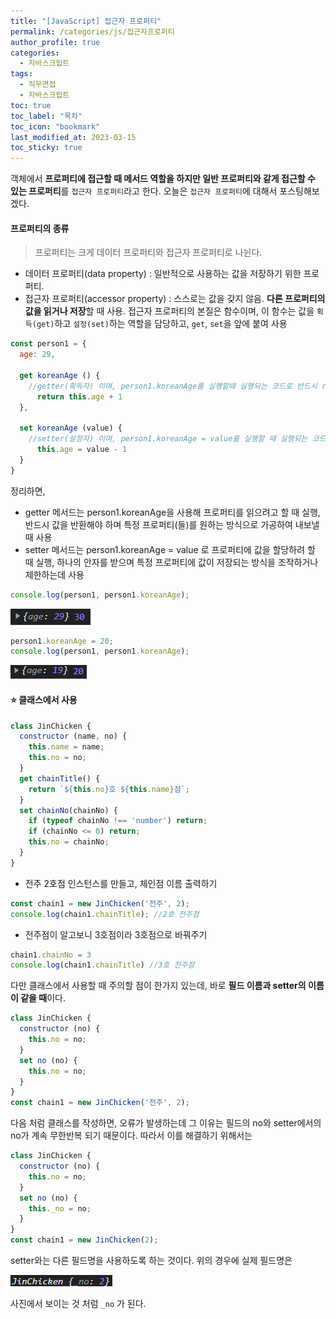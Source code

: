 ```yaml
---
title: "[JavaScript] 접근자 프로퍼티"
permalink: /categories/js/접근자프로퍼티
author_profile: true
categories:
  - 자바스크립트
tags:
  - 직무면접
  - 자바스크립트
toc: true
toc_label: "목차"
toc_icon: "bookmark"
last_modified_at: 2023-03-15
toc_sticky: true
---
```


 객체에서 **프로퍼티에 접근할 때 메서드 역할을 하지만 일반 프로퍼티와 같게 접근할 수 있는 프로퍼티**를 `접근자 프로퍼티`라고 한다. 오늘은 `접근자 프로퍼티`에 대해서 포스팅해보겠다. 

#### 프로퍼티의 종류

> 프로퍼티는 크게 데이터 프로퍼티와 접근자 프로퍼티로 나뉜다.

- 데이터 프로퍼티(data property) : 일반적으로 사용하는 값을 저장하기 위한 프로퍼티. 
- 접근자 프로퍼티(accessor property) : 스스로는 값을 갖지 않음. **다른 프로퍼티의 값을 읽거나 저장**할 때 사용. 접근자 프로퍼티의 본질은 함수이며, 이 함수는 값을 `획득(get)`하고 `설정(set)`하는 역할을 담당하고, `get`, `set`을 앞에 붙여 사용

```js
const person1 = {
  age: 29,

  get koreanAge () {
    //getter(획득자) 이며, person1.koreanAge를 실행할때 실행되는 코드로 반드시 return 값이 존재
      return this.age + 1
  },

  set koreanAge (value) {
    //setter(설정자) 이며, person1.koreanAge = value를 실행할 때 실행되는 코드
      this.age = value - 1
  }
}
```

정리하면,

- getter 메서드는 person1.koreanAge을 사용해 프로퍼티를 읽으려고 할 때 실행, 반드시 값을 반환해야 하며 특정 프로퍼티(들)를 원하는 방식으로 가공하여 내보낼 때 사용
- setter 메서드는 person1.koreanAge = value 로 프로퍼티에 값을 할당하려 할 때 실행, 하나의 안자를 받으며 특정 프로퍼티에 값이 저장되는 방식을 조작하거나 제한하는데 사용

```js
console.log(person1, person1.koreanAge);
```

![image-20230319154202712](../../assets/images/image-20230319154202712.png)

```js
person1.koreanAge = 20;
console.log(person1, person1.koreanAge);
```

![image-20230319154236352](../../assets/images/image-20230319154236352.png)

#### ⭐️ 클래스에서 사용

```javascript
class JinChicken {
  constructor (name, no) {
    this.name = name;
    this.no = no;
  }
  get chainTitle() {
    return `${this.no}호 ${this.name}점`;
  }
  set chainNo(chainNo) {
    if (typeof chainNo !== 'number') return;
    if (chainNo <= 0) return;
    this.no = chainNo;
  }
}
```

- 전주 2호점 인스턴스를 만들고, 체인점 이름 출력하기

```js
const chain1 = new JinChicken('전주', 2);
console.log(chain1.chainTitle); //2호 전주점
```

- 전주점이 알고보니 3호점이라 3호점으로 바꿔주기

```js
chain1.chainNo = 3
console.log(chain1.chainTitle) //3호 전주점
```



다만 클래스에서 사용할 때 주의할 점이 한가지 있는데, 바로 **필드 이름과 setter의 이름이 같을 때**이다. 

```js
class JinChicken {
  constructor (no) {
    this.no = no;
  }
  set no (no) { 
    this.no = no;
  }
}
const chain1 = new JinChicken('전주', 2); 
```

다음 처럼 클래스를 작성하면, 오류가 발생하는데 그 이유는 필드의 no와 setter에서의 no가 계속 무한반복 되기 때문이다. 따라서 이를 해결하기 위해서는

```js
class JinChicken {
  constructor (no) {
    this.no = no;
  }
  set no (no) { 
    this._no = no;
  }
}
const chain1 = new JinChicken(2); 
```

setter와는 다른 필드명을 사용하도록 하는 것이다. 위의 경우에 실제 필드명은

![image-20230320205018066](../../assets/images/image-20230320205018066.png)

사진에서 보이는 것 처럼 `_no` 가 된다.

